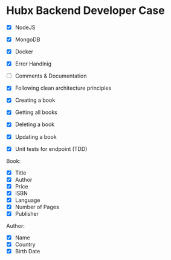 # Hubx Backend Developer Case

- [x] NodeJS
- [x] MongoDB
- [x] Docker
- [x] Error Handlnig
- [ ] Comments & Documentation
- [x] Following clean architecture principles

- [x] Creating a book
- [x] Getting all books
- [x] Deleting a book
- [x] Updating a book
- [x] Unit tests for endpoint (TDD)

Book:

- [x] Title
- [x] Author
- [x] Price
- [x] ISBN
- [x] Language
- [x] Number of Pages
- [x] Publisher

Author:

- [x] Name
- [x] Country
- [x] Birth Date
